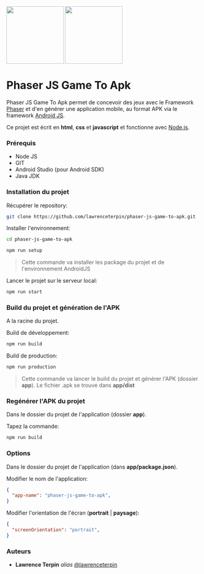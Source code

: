 <img src = "https://phaser.io/images/img.png" align="left" width ="150px">

<img src = "https://android-js.github.io/img/icon.png" width ="150px">

# Phaser JS Game To Apk
Phaser JS Game To Apk permet de concevoir des jeux avec le Framework [Phaser](https://phaser.io/) et d'en générer une application mobile, au format APK via le framework [Android JS](https://android-js.github.io/).

Ce projet est écrit en **html**, **css** et **javascript** et fonctionne avec [Node.js](https://nodejs.org/).

### Prérequis ###

* Node JS
* GIT
* Android Studio (pour Android SDK)
* Java JDK

### Installation du projet ###

Récupérer le repository:

```bash
git clone https://github.com/lawrenceterpin/phaser-js-game-to-apk.git
```

Installer l'environnement:

```bash
cd phaser-js-game-to-apk
```

```bash
npm run setup
```

> Cette commande va installer les package du projet et de l'environnement AndroidJS
    
Lancer le projet sur le serveur local:

```bash
npm run start
```

### Build du projet et génération de l'APK ###

A la racine du projet.

Build de développement:

```bash
npm run build
```

Build de production:

```bash
npm run production
```    
    
> Cette commande va lancer le build du projet et générer l'APK (dossier **app**).
> Le fichier .apk se trouve dans **app/dist**

### Regénérer l'APK du projet ###

Dans le dossier du projet de l'application (dossier **app**).

Tapez la commande:

```bash
npm run build
```

### Options ###

Dans le dossier du projet de l'application (dans **app/package.json**).

Modifier le nom de l'application:

```json
{
  "app-name": "phaser-js-game-to-apk",
}
```

Modifier l'orientation de l'écran (**portrait** | **paysage**):

```json
{
  "screenOrientation": "portrait",
}
```

### Auteurs ###

* **Lawrence Terpin** _alias_ [@lawrenceterpin](https://gist.github.com/lawrenceterpin)
